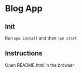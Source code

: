 # Blog App

## Init

Run `npm install` and then `npm start`

## Instructions

Open README.html in the browser
